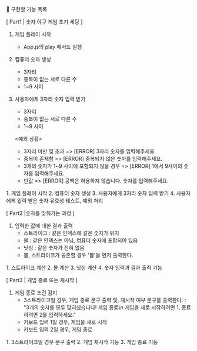 🚀 구현할 기능 목록

[ Part1 | 숫자 야구 게임 초기 세팅 ]
<Flow>
1. 게임 플레이 시작
    - App.js의 play 메서드 실행
  
2. 컴퓨터 숫자 생성
    - 3자리 
    - 중복이 없는 서로 다른 수
    - 1~9 사이

3. 사용자에게 3자리 숫자 입력 받기
    - 3자리
    - 중복이 없는 서로 다른 수
    - 1~9 사이
  
    <예외 상황>
      - 3자리 미만 및 초과 => [ERROR] 3자리 숫자를 입력해주세요.
      - 중복이 존재함 => [ERROR] 중복되지 않은 숫자를 입력해주세요.
      - 3개의 숫자가 1~9 사이에 포함되지 않을 경우 => [ERROR] 1에서 9사이의 숫자를 입력해주세요.     
      - 빈값 => [ERROR] 공백은 허용하지 않습니다. 숫자를 입력해주세요.

<Feature>
1. 게임 플레이 시작
2. 컴퓨터 숫자 생성
3. 사용자에게 3자리 숫자 입력 받기
4. 사용자에게 입력 받은 숫자 유효성 테스트, 예외 처리

[ Part2 |숫자를 맞춰가는 과정 ]
<Flow>
1. 입력한 값에 대한 결과 출력
    - 스트라이크 : 같은 인덱스에 같은 숫자가 위치
    - 볼 : 같은 인덱스는 아님, 컴퓨터 숫자에 포함되어 있음
    - 낫싱 : 같은 숫자가 전혀 없음
    - 볼, 스트라이크가 공존할 경우 '볼'을 먼저 출력한다.

<Feature> 
1. 스트라이크 계산 
2. 볼 계산
3. 낫싱 계산
4. 숫자 입력과 결과 출력 기능
   
[ Part3 | 게임 종료 또는 재시작 ]
<Flow>
1. 게임 종료 조건 감지
    - 3스트라이크일 경우,
    게임 종료 문구 출력 및, 재시작 여부 문구를 출력한다.
    : "3개의 숫자를 모두 맞히셨습니다! 게임 종료\n 게임을 새로 시작하려면 1, 종료하려면 2를 입력하세요."
    - 키보드 입력 1일 경우, 게임을 새로 시작
    - 키보드 입력 2일 경우, 게임 종료 
<Feature>
1. 3스트라이크일 경우 문구 출력
2. 게임 재시작 기능
3. 게임 종료 기능